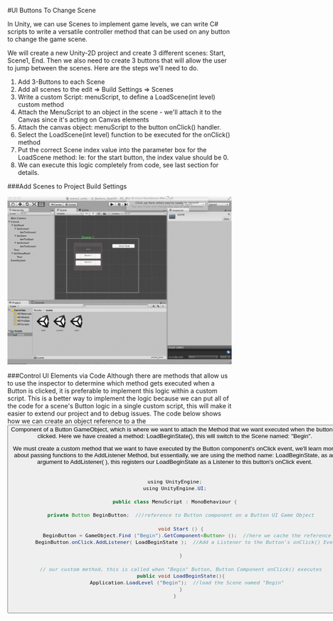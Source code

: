 #UI Buttons To Change Scene

In Unity, we can use Scenes to implement game levels, we can write C# scripts to write a versatile controller method that can be used on any button to change the game scene.  

We will create a new Unity-2D project and create 3 different scenes: Start, Scene1, End.  Then we also need to create 3 buttons that will allow the user to jump between the scenes. Here are the steps we'll need to do. 

1. Add 3-Buttons to each Scene
2. Add all scenes to the edit => Build Settings  => Scenes
3. Write a custom Script: menuScript, to define a LoadScene(int level) custom method 
4. Attach the MenuScript to an object in the scene - we'll attach it to the Canvas since it's acting on Canvas elements
5. Attach the canvas object: menuScript to the button onClick() handler.
6. Select the LoadScene(int level) function to be executed for the onClick() method
7. Put the correct Scene index value into the parameter box for the LoadScene method: Ie: for the start button, the index value should be 0.
8. We can execute this logic completely from code, see last section for details. 

###Add Scenes to Project Build Settings

![](buildSettings.gif)


###Control UI Elements via Code
Although there are methods that allow us to use the inspector to determine which method gets executed when a Button is clicked, it is preferable to implement this logic within a custom script.  This is a better way to implement the logic because we can put all of the code for a scene's Button logic in a single custom script, this will make it easier to extend our project and to debug issues.  The code below shows how we can create an object reference to a the <Button> Component of a Button GameObject, which is where we want to attach the Method that we want executed when the button is clicked.  Here we have created a method:  LoadBeginState(), this will switch to the Scene named: "Begin".  

We must create a custom method that we want to have executed by the Button component's onClick event, we'll learn more about passing functions to the AddListener Method, but essentially, we are using the method name: LoadBeginState, as an argument to AddListener( ), this registers our LoadBeginState as a Listener to this button's onClick event.

```java

using UnityEngine;
using UnityEngine.UI;

public class MenuScript : MonoBehaviour {

	private Button BeginButton;  ///reference to Button component on a Button UI Game Object

	void Start () {
		BeginButton = GameObject.Find ("Begin").GetComponent<Button> ();  //here we cache the reference
		BeginButton.onClick.AddListener( LoadBeginState );  //Add a Listener to the Button's onClick() Event

	}

	// our custom method, this is called when "Begin" Button, Button Component onClick() executes
	public void LoadBeginState(){
		Application.LoadLevel ("Begin");  //load the Scene named "Begin"
	}
}
 

```